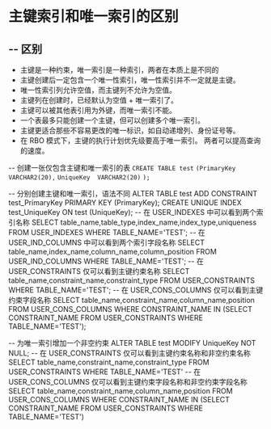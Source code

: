 # 主键索引和唯一索引的区别

## -- 区别

- 主键是一种约束，唯一索引是一种索引，两者在本质上是不同的
- 主键创建后一定包含一个唯一性索引，唯一性索引并不一定就是主键。
- 唯一性索引列允许空值，而主键列不允许为空值。
- 主键列在创建时，已经默认为空值 + 唯一索引了。
- 主键可以被其他表引用为外键，而唯一索引不能。
- 一个表最多只能创建一个主键，但可以创建多个唯一索引。
- 主键更适合那些不容易更改的唯一标识，如自动递增列、身份证号等。
- 在 RBO 模式下，主键的执行计划优先级要高于唯一索引。 两者可以提高查询的速度。



-- 创建一张仅包含主键和唯一索引的表
`CREATE TABLE test`
`(PrimaryKey VARCHAR2(20),`
`UniqueKey  VARCHAR2(20)`
`);`



-- 分别创建主键和唯一索引，语法不同
ALTER TABLE test ADD CONSTRAINT test_PrimaryKey PRIMARY KEY (PrimaryKey);
CREATE UNIQUE INDEX test_UniqueKey ON test (UniqueKey);
-- 在 USER_INDEXES 中可以看到两个索引名称
SELECT table_name,table_type,index_name,index_type,uniqueness
FROM USER_INDEXES
WHERE TABLE_NAME='TEST';
-- 在 USER_IND_COLUMNS 中可以看到两个索引字段名称
SELECT table_name,index_name,column_name,column_position
FROM USER_IND_COLUMNS
WHERE TABLE_NAME='TEST';
-- 在 USER_CONSTRAINTS 仅可以看到主键约束名称
SELECT table_name,constraint_name,constraint_type
FROM USER_CONSTRAINTS
WHERE TABLE_NAME='TEST';
-- 在 USER_CONS_COLUMNS 仅可以看到主键约束字段名称
SELECT table_name,constraint_name,column_name,position
FROM USER_CONS_COLUMNS
WHERE CONSTRAINT_NAME IN (SELECT CONSTRAINT_NAME
FROM USER_CONSTRAINTS
WHERE TABLE_NAME='TEST');



-- 为唯一索引增加一个非空约束
ALTER TABLE test MODIFY UniqueKey NOT NULL;
-- 在 USER_CONSTRAINTS 仅可以看到主键约束名称和非空约束名称
SELECT table_name,constraint_name,constraint_type
FROM USER_CONSTRAINTS
WHERE TABLE_NAME='TEST'
-- 在 USER_CONS_COLUMNS 仅可以看到主键约束字段名称和非空约束字段名称
SELECT table_name,constraint_name,column_name,position
FROM USER_CONS_COLUMNS
WHERE CONSTRAINT_NAME IN (SELECT CONSTRAINT_NAME
FROM USER_CONSTRAINTS
WHERE TABLE_NAME='TEST')